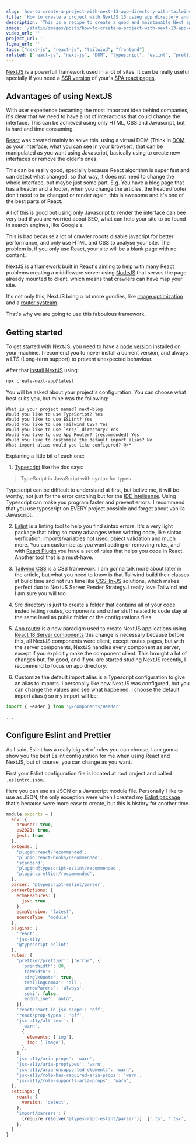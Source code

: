 ```yaml
---
slug: 'how-to-create-a-project-with-next-13-app-directory-with-tailwind'
title: 'How to create a project with NextJS 13 using app directory and Tailwind'
description: 'This is a recipe to create a good and maintanable Next app'
image: '/static/images/posts/how-to-create-a-project-with-next-13-app-directory-with-tailwind.png'
video_url: ''
project_url: ''
figma_url: ''
tags: ["next-js", "react-js", "tailwind", "frontend"]
related: ["react-js", "next-js", "DOM", "typescript", "eslint", "prettier", "lint-staged", "husky", "tailwind"]
---
```


[NextJS](https://nextjs.org) is a powerfull framework used in a lot of sites. It can be really useful specially if you need a [SSR version](https://nextjs.org/docs/app/building-your-application/rendering) of your's [SPA react pages](https://stackoverflow.com/questions/62529631/why-is-react-js-called-as-single-page-application).

## Advantages of using NextJS

With user experience becaming the most important idea behind companies, it's clear that we need to have a lot of interactions that could change the interface. This can be achieved using only HTML, CSS and Javascript, but is hard and time consuming.

[React](https://react.dev/learn) was created mainly to solve this, using a virtual DOM (Think in [DOM](https://developer.mozilla.org/en-US/docs/Web/API/Document_object_model/Using_the_Document_Object_Model) as your interface, what you can see in your browser), that can be manipulated as you want using Javascript, basically using to create new interfaces or remove the older's ones.

This can be really good, specially because React algorithm is super fast and can detect what changed, so that way, it does not need to change the whole interface, but maybe just some part. E.g. You have a blog page that has a header and a footer, when you change the articles, the header/footer don't need to be changed or render again, this is awesome and it's one of the best parts of React.

All of this is good but using only Javascript to render the interface can bee very bad if you are worried about SEO, what can help your site to be found in search engines, like Google's.

This is bad because a lot of crawler robots disable javacript for better performance, and only use HTML and CSS to analyse your site. The problem is, if you only use React, your site will be a blank page with no content.

NextJS is a framework built in React's aiming to help with many React problems creating a middleware server using [NodeJS](https://nodejs.org/en) that serves the page already mounted to client, which means that crawlers can have map your site.

It's not only this, NextJS bring a lot more goodies, like [image optimization](https://nextjs.org/docs/app/building-your-application/optimizing/images) and a [router systeam](https://nextjs.org/docs/app/building-your-application/routing/defining-routes).

That's why we are going to use this faboulous framework.

## Getting started

To get started with NextJS, you need to have a [node version](https://nodejs.org/en) installed on your machine. I recomend you to never install a current version, and always a LTS (Long-term support) to prevent unexpected behaviour.

After that [install NextJS](https://nextjs.org/docs/getting-started/installation) using:

```bash
npx create-next-app@latest
```

You will be asked about your project's configuration. You can choose what best suits you, but mine was the following:

```terminal
What is your project named? next-blog
Would you like to use TypeScript? Yes
Would you like to use ESLint? Yes
Would you like to use Tailwind CSS? Yes
Would you like to use `src/` directory? Yes
Would you like to use App Router? (recommended) Yes
Would you like to customize the default import alias? No
What import alias would you like configured? @/*
```

Explaning a little bit of each one:

1. [Typescript](https://www.typescriptlang.org) like the doc says:

> TypeScript is JavaScript with syntax for types.

Typescript can be difficult to understand at first, but belive me, it will be worthy, not just for the error catching but for the [IDE intelisense](https://code.visualstudio.com/docs/languages/typescript). Using Typescript can make you program faster and prevent errors. I recommend that you use typescript on EVERY project possible and forget about vanilla Javascript.

2. [Eslint](https://eslint.org) is a linting tool to help you find sintax errors. It's a very light package that bring so many advanges when writting code, like sintax verfication, imports/variables not used, object validation and much more. You can customize as you want adding or removing rules, and with [React Plugin](https://www.npmjs.com/package/eslint-plugin-react) you have a set of rules that helps you code in React. Another tool that is a must-have.

3. [Tailwind CSS](https://tailwindcss.com) is a CSS framework. I am gonna talk more about later in the article, but what you need to know is that Tailwind build their classes at build time and not run time like [CSS-In-JS](https://nextjs.org/docs/app/building-your-application/styling/css-in-js) solutions, which makes perfect duo to NextJS Server Render Strategy. I really love Tailwind and I am sure you will too.

4. Src directory is just to create a folder that contains all of your code insted letting routes, components and other stuff related to code stay at the same level as public folder or the configurations files.

5. [App router](https://nextjs.org/docs/app) is a new paradigm used to create NextJS applications using [React 18 Server components](https://react.dev/blog/2023/03/22/react-labs-what-we-have-been-working-on-march-2023#react-server-components) this change is necessary because before this, all NextJS components were client, except routes pages, but with the server components, NextJS handles every component as server, except if you explicitly make the component client. This brought a lot of changes but, for good, and if you are started studing NextJS recently, I recommend to focus on app directory.

6. Customize the default import alias is a Typescript configuration to give an alias to imports. I personally like how NextJS was configured, but you can change the values and see what happened. I choose the default import alias `@` so my import will be:

```jsx
import { Header } from '@/components/Header'

...
```

## Configure Eslint and Prettier

As I said, Eslint has a really big set of rules you can choose, I am gonna show you the best Eslint configuration for me when using React and NextJS, but of course, you can change as you want.

First your Eslint configuration file is located at root project and called `.eslintrc.json`.

Here you can use as JSON or a Javascript module file. Personally I like to use as JSON, the only exception were when I created my [Eslint package](https://github.com/ofelipescherer/eslint-config) that's because were more easy to create, but this is history for another time.



```javascript
module.exports = {
  env: {
    browser: true,
    es2021: true,
    jest: true,
  },
  extends: [
    'plugin:react/recommended',
    'plugin:react-hooks/recommended',
    'standard',
    'plugin:@typescript-eslint/recommended',
    'plugin:prettier/recommended',
  ],
  parser: '@typescript-eslint/parser',
  parserOptions: {
    ecmaFeatures: {
      jsx: true
    },
    ecmaVersion: 'latest',
    sourceType: 'module'
  },
  plugins: [
    'react',
    'jsx-a11y',
    '@typescript-eslint'
  ],
  rules: {
    'prettier/prettier': ["error", {
      'printWidth': 80,
      'tabWidth': 2,
      'singleQuote': true,
      'trailingComma': 'all',
      'arrowParens': 'always',
      'semi': false,
      'endOfLine': 'auto',
    }],
    'react/react-in-jsx-scope': 'off',
    'react/prop-types': 'off',
    'jsx-a11y/alt-text': [
      'warn',
      {
        elements: ['img'],
        img: ['Image'],
      },
    ],
    'jsx-a11y/aria-props': 'warn',
    'jsx-a11y/aria-proptypes': 'warn',
    'jsx-a11y/aria-unsupported-elements': 'warn',
    'jsx-a11y/role-has-required-aria-props': 'warn',
    'jsx-a11y/role-supports-aria-props': 'warn',
  },
  settings: {
    react: {
      version: 'detect',
    },
    'import/parsers': {
      [require.resolve('@typescript-eslint/parser')]: ['.ts', '.tsx', '.d.ts'],
    },
  }
}
```
